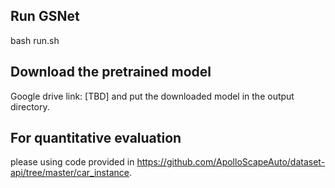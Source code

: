 ## Run GSNet
bash run.sh

## Download the pretrained model 
Google drive link: [TBD] and put the downloaded model in the output directory.

## For quantitative evaluation
please using code provided in https://github.com/ApolloScapeAuto/dataset-api/tree/master/car_instance.

